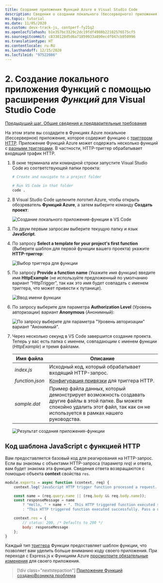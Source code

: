 ```yaml
---
title: Создание приложения Функций Azure в Visual Studio Code
description: Сведения о создании локального (бессерверного) приложения Функций Azure с функцией, которая использует триггер HTTP. Приложение Функций Azure может содержать несколько функций с разными триггерами. В частности, HTTP-триггер обрабатывает входящий трафик HTTP.
ms.topic: tutorial
ms.date: 11/05/2020
ms.custom: devx-track-js, contperf-fy21q2
ms.openlocfilehash: b1e357bc3329c2dc19fdf4988b22182576575cf5
ms.sourcegitcommit: c8330128d5d6a71859933a890ecdf047cb950996
ms.translationtype: HT
ms.contentlocale: ru-RU
ms.lasthandoff: 12/15/2020
ms.locfileid: "97522086"
---
```

# <a name="2-create-the-local-functions-app-with-the-visual-studio-code-_functions_-extension"></a>2. Создание локального приложения Функций с помощью расширения _Функций_ для Visual Studio Code

[Предыдущий шаг. Общие сведения и предварительные требования](tutorial-vscode-serverless-node-install.md)

На этом этапе вы создадите в Функциях Azure локальное (бессерверное) приложение, которое содержит функцию с [триггером HTTP](/azure/azure-functions/functions-reference-node#http-triggers-and-bindings). Приложение Функций Azure может содержать несколько функций с [разными триггерами](/azure/azure-functions/functions-triggers-bindings). В частности, HTTP-триггер обрабатывает входящий трафик HTTP.

1. В окне терминала или командной строки запустите Visual Studio Code из соответствующей папки проекта:

    ```bash
    # Create and navigate to a project folder

    # Run VS Code in that folder
    code .
    ```

1. В Visual Studio Code щелкните логотип Azure, чтобы открыть обозреватель **Функций Azure**, а затем выберите команду **Создать проект**:

    ![Создание локального приложения-функции в VS Code](../media/functions-extension/create-function-app-project.png)

1. По двум первым запросам выберите текущую папку и язык **JavaScript**.

1. По запросу **Select a template for your project's first function** (Выберите шаблон для первой функции вашего проекта) укажите **HTTP-триггер**:

    ![Выбор триггера для функции](../media/functions-extension/create-function-choose-template.png)

1. По запросу **Provide a function name** (Укажите имя функции) введите имя **HttpExample** (не используйте предложенный по умолчанию вариант "HttpTrigger", так как это имя будет совпадать с именем триггера, что может привести к путанице).

    ![Ввод имени функции](../media/functions-extension/create-function-name.png)

1. По запросу выберите для параметра **Authorization Level** (Уровень авторизации) вариант **Anonymous** (Анонимный):

    ![ По запросу выберите для параметра "Уровень авторизации" вариант "Анонимный".](../media/functions-extension/create-function-anonymous-auth.png)

1. Через несколько секунд в VS Code завершится создание проекта. Теперь у вас есть папка с именем, совпадающим с именем функции (*HttpExample*) и тремя файлами.

    | Имя файла | Описание |
    | --- | --- |
    | *index.js* |  Исходный код, который обрабатывает входящий HTTP-запрос. |
    | *function.json* | [Конфигурация привязки](/azure/azure-functions/functions-triggers-bindings) для триггера HTTP. |
    | *sample.dat* | Пример файла данных, который демонстрирует возможность создавать другие файлы в этой папке. Вы можете спокойно удалить этот файл, так как он не используется в рамках нашего руководства. |

    ![Результат создания приложения-функции](../media/functions-extension/create-function-app-results.png)

## <a name="http-function-javascript-template-code"></a>Код шаблона JavaScript с функцией HTTP

Вам предоставляется базовый код для реагирования на HTTP-запрос. Если вы знакомы с объектами HTTP-запроса (параметр _req_) и ответа, вам будет знакома эта функция. Сведения ответа возвращаются с помощью объекта **context** свойства `res`.  

```javascript
module.exports = async function (context, req) {
    context.log('JavaScript HTTP trigger function processed a request.');

    const name = (req.query.name || (req.body && req.body.name));
    const responseMessage = name
        ? "Hello, " + name + ". This HTTP triggered function executed successfully."
        : "This HTTP triggered function executed successfully. Pass a name in the query string or in the request body for a personalized response.";

    context.res = {
        // status: 200, /* Defaults to 200 */
        body: responseMessage
    };
}
```

Каждый тип [триггера](/azure/azure-functions/functions-triggers-bindings?tabs=csharp) Функции предоставляет шаблон функции, что позволяет вам уделить больше вниманию коду своего приложения. При переходе с Express.js к Функциям Azure [просмотрите обязательные изменения](/azure/azure-functions/shift-expressjs?tabs=javascript) для своего приложения. 

> [!div class="nextstepaction"]
> [Приложение Функций создано](tutorial-vscode-serverless-node-test-local.md)[Возникла проблема](https://www.research.net/r/PWZWZ52?tutorial=node-deployment-azurefunctions&step=create-app)
